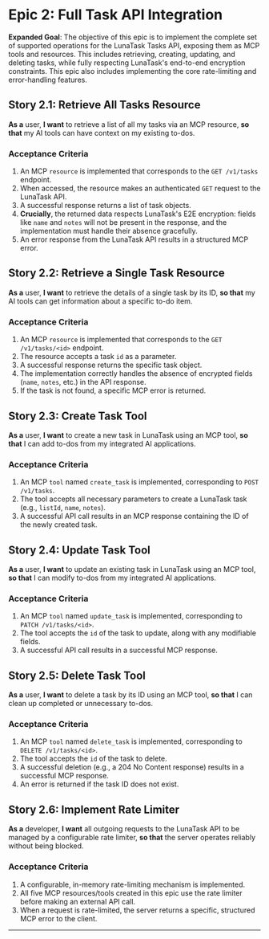 # Epic 2: Full Task API Integration

**Expanded Goal**: The objective of this epic is to implement the complete set of supported operations for the LunaTask Tasks API, exposing them as MCP tools and resources. This includes retrieving, creating, updating, and deleting tasks, while fully respecting LunaTask's end-to-end encryption constraints. This epic also includes implementing the core rate-limiting and error-handling features.

## **Story 2.1: Retrieve All Tasks Resource**
**As a** user, **I want** to retrieve a list of all my tasks via an MCP resource, **so that** my AI tools can have context on my existing to-dos.
### Acceptance Criteria
1. An MCP `resource` is implemented that corresponds to the `GET /v1/tasks` endpoint.
2. When accessed, the resource makes an authenticated `GET` request to the LunaTask API.
3. A successful response returns a list of task objects.
4. **Crucially**, the returned data respects LunaTask's E2E encryption: fields like `name` and `notes` will not be present in the response, and the implementation must handle their absence gracefully.
5. An error response from the LunaTask API results in a structured MCP error.

## **Story 2.2: Retrieve a Single Task Resource**
**As a** user, **I want** to retrieve the details of a single task by its ID, **so that** my AI tools can get information about a specific to-do item.
### Acceptance Criteria
1. An MCP `resource` is implemented that corresponds to the `GET /v1/tasks/<id>` endpoint.
2. The resource accepts a task `id` as a parameter.
3. A successful response returns the specific task object.
4. The implementation correctly handles the absence of encrypted fields (`name`, `notes`, etc.) in the API response.
5. If the task is not found, a specific MCP error is returned.

## **Story 2.3: Create Task Tool**
**As a** user, **I want** to create a new task in LunaTask using an MCP tool, **so that** I can add to-dos from my integrated AI applications.
### Acceptance Criteria
1. An MCP `tool` named `create_task` is implemented, corresponding to `POST /v1/tasks`.
2. The tool accepts all necessary parameters to create a LunaTask task (e.g., `listId`, `name`, `notes`).
3. A successful API call results in an MCP response containing the ID of the newly created task.

## **Story 2.4: Update Task Tool**
**As a** user, **I want** to update an existing task in LunaTask using an MCP tool, **so that** I can modify to-dos from my integrated AI applications.
### Acceptance Criteria
1. An MCP `tool` named `update_task` is implemented, corresponding to `PATCH /v1/tasks/<id>`.
2. The tool accepts the `id` of the task to update, along with any modifiable fields.
3. A successful API call results in a successful MCP response.

## **Story 2.5: Delete Task Tool**
**As a** user, **I want** to delete a task by its ID using an MCP tool, **so that** I can clean up completed or unnecessary to-dos.
### Acceptance Criteria
1. An MCP `tool` named `delete_task` is implemented, corresponding to `DELETE /v1/tasks/<id>`.
2. The tool accepts the `id` of the task to delete.
3. A successful deletion (e.g., a 204 No Content response) results in a successful MCP response.
4. An error is returned if the task ID does not exist.

## **Story 2.6: Implement Rate Limiter**
**As a** developer, **I want** all outgoing requests to the LunaTask API to be managed by a configurable rate limiter, **so that** the server operates reliably without being blocked.
### Acceptance Criteria
1. A configurable, in-memory rate-limiting mechanism is implemented.
2. All five MCP resources/tools created in this epic use the rate limiter before making an external API call.
3. When a request is rate-limited, the server returns a specific, structured MCP error to the client.

---
